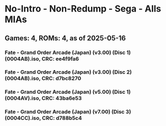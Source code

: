 # No-Intro - Non-Redump - Sega - Alls MIAs
## Games: 4, ROMs: 4, as of 2025-05-16

### Fate - Grand Order Arcade (Japan) (v3.00) (Disc 1) (0004AB).iso, CRC: ee4f9fa6
### Fate - Grand Order Arcade (Japan) (v3.00) (Disc 2) (0004AB).iso, CRC: d7bc8270
### Fate - Grand Order Arcade (Japan) (v5.00) (Disc 1) (0004AV).iso, CRC: 43ba6e53
### Fate - Grand Order Arcade (Japan) (v7.00) (Disc 3) (0004CC).iso, CRC: d788b5c4
